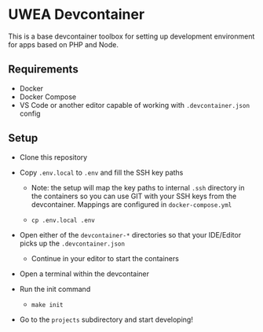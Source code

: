 # UWEA Devcontainer

This is a base devcontainer toolbox for setting up development environment for apps based on PHP and Node.

## Requirements

- Docker
- Docker Compose
- VS Code or another editor capable of working with `.devcontainer.json` config

## Setup

- Clone this repository
- Copy `.env.local` to `.env` and fill the SSH key paths
  - Note: the setup will map the key paths to internal `.ssh` directory in the containers so you can use GIT with your SSH keys from the devcontainer. Mappings are configured in `docker-compose.yml`
  - ```
    cp .env.local .env
    ```

- Open either of the `devcontainer-*` directories so that your IDE/Editor picks up the `.devcontainer.json`
  - Continue in your editor to start the containers
- Open a terminal within the devcontainer
- Run the init command
  - ```
    make init
    ```
- Go to the `projects` subdirectory and start developing!
